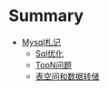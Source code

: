 # Summary

* [Mysql札记](README.md)
    * [Sql优化](mysql/SqlOptimise/SqlOptimise_01.md)
    * [TopN问题](mysql/TopN/TopN.md)
    * [表空间和数据转储](mysql/BackUp/TableSpaceBackUp.md)

